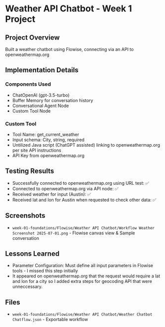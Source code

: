 # Weather API Chatbot - Week 1 Project

## Project Overview
Built a weather chatbot using Flowise, connecting via an API to openweathermap.org 

## Implementation Details

### Components Used
- ChatOpenAI (gpt-3.5-turbo)
- Buffer Memory for conversation history
- Conversational Agent Node
- Custom Tool Node 

### Custom Tool
- Tool Name: get_current_weather
- Input schema: City, string, required
- Untilized Java script (ChatGPT assisted) linking to openweathermap.org per site API instructions
- API Key from openweathermap.org

## Testing Results
- Successfully connected to openweathermap.org using URL test: ✅
- Connected to openweathermap.org via API node: ✅
- Received weather for input (Austin): ✅
- Received lat and lon for Austin when requested to check other data: ✅

## Screenshots
- `week-01-foundations/Flowise/Weather API Chatbot/Workflow Weather Screenshot 2025-07-01.png` - Flowise canvas view & Sample conversation

## Lessons Learned
- Parameter Configuration: Must define all input parameters in Flowise tools - I missed this step initially
- It appeared on openweathermap.org that the request would require a lat and lon for a city so I added extra steps for geocoding API that were unneccessary.

## Files
- `week-01-foundations/Flowise/Weather API Chatbot/Weather Chatbot Chatflow.json` - Exportable workflow
